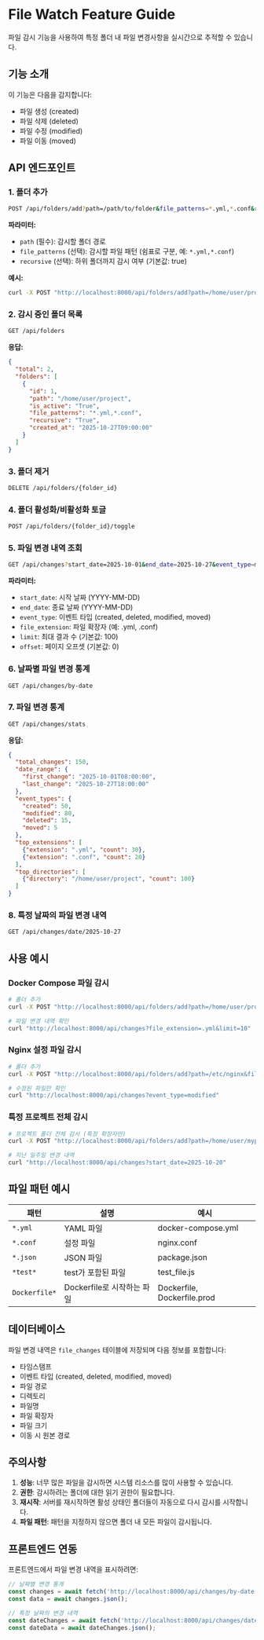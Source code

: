 # File Watch Feature Guide

파일 감시 기능을 사용하여 특정 폴더 내 파일 변경사항을 실시간으로 추적할 수 있습니다.

## 기능 소개

이 기능은 다음을 감지합니다:
- 파일 생성 (created)
- 파일 삭제 (deleted)
- 파일 수정 (modified)
- 파일 이동 (moved)

## API 엔드포인트

### 1. 폴더 추가

```bash
POST /api/folders/add?path=/path/to/folder&file_patterns=*.yml,*.conf&recursive=true
```

**파라미터:**
- `path` (필수): 감시할 폴더 경로
- `file_patterns` (선택): 감시할 파일 패턴 (쉼표로 구분, 예: `*.yml,*.conf`)
- `recursive` (선택): 하위 폴더까지 감시 여부 (기본값: true)

**예시:**
```bash
curl -X POST "http://localhost:8000/api/folders/add?path=/home/user/project&file_patterns=*.yml,*.conf,*.json&recursive=true"
```

### 2. 감시 중인 폴더 목록

```bash
GET /api/folders
```

**응답:**
```json
{
  "total": 2,
  "folders": [
    {
      "id": 1,
      "path": "/home/user/project",
      "is_active": "True",
      "file_patterns": "*.yml,*.conf",
      "recursive": "True",
      "created_at": "2025-10-27T09:00:00"
    }
  ]
}
```

### 3. 폴더 제거

```bash
DELETE /api/folders/{folder_id}
```

### 4. 폴더 활성화/비활성화 토글

```bash
POST /api/folders/{folder_id}/toggle
```

### 5. 파일 변경 내역 조회

```bash
GET /api/changes?start_date=2025-10-01&end_date=2025-10-27&event_type=modified&limit=100
```

**파라미터:**
- `start_date`: 시작 날짜 (YYYY-MM-DD)
- `end_date`: 종료 날짜 (YYYY-MM-DD)
- `event_type`: 이벤트 타입 (created, deleted, modified, moved)
- `file_extension`: 파일 확장자 (예: .yml, .conf)
- `limit`: 최대 결과 수 (기본값: 100)
- `offset`: 페이지 오프셋 (기본값: 0)

### 6. 날짜별 파일 변경 통계

```bash
GET /api/changes/by-date
```

### 7. 파일 변경 통계

```bash
GET /api/changes/stats
```

**응답:**
```json
{
  "total_changes": 150,
  "date_range": {
    "first_change": "2025-10-01T08:00:00",
    "last_change": "2025-10-27T18:00:00"
  },
  "event_types": {
    "created": 50,
    "modified": 80,
    "deleted": 15,
    "moved": 5
  },
  "top_extensions": [
    {"extension": ".yml", "count": 30},
    {"extension": ".conf", "count": 20}
  ],
  "top_directories": [
    {"directory": "/home/user/project", "count": 100}
  ]
}
```

### 8. 특정 날짜의 파일 변경 내역

```bash
GET /api/changes/date/2025-10-27
```

## 사용 예시

### Docker Compose 파일 감시

```bash
# 폴더 추가
curl -X POST "http://localhost:8000/api/folders/add?path=/home/user/project&file_patterns=docker-compose.yml,docker-compose.yaml"

# 파일 변경 내역 확인
curl "http://localhost:8000/api/changes?file_extension=.yml&limit=10"
```

### Nginx 설정 파일 감시

```bash
# 폴더 추가
curl -X POST "http://localhost:8000/api/folders/add?path=/etc/nginx&file_patterns=nginx.conf,*.conf"

# 수정된 파일만 확인
curl "http://localhost:8000/api/changes?event_type=modified"
```

### 특정 프로젝트 전체 감시

```bash
# 프로젝트 폴더 전체 감시 (특정 확장자만)
curl -X POST "http://localhost:8000/api/folders/add?path=/home/user/myproject&file_patterns=*.js,*.json,*.yml,*.md&recursive=true"

# 지난 일주일 변경 내역
curl "http://localhost:8000/api/changes?start_date=2025-10-20"
```

## 파일 패턴 예시

| 패턴 | 설명 | 예시 |
|------|------|------|
| `*.yml` | YAML 파일 | docker-compose.yml |
| `*.conf` | 설정 파일 | nginx.conf |
| `*.json` | JSON 파일 | package.json |
| `*test*` | test가 포함된 파일 | test_file.js |
| `Dockerfile*` | Dockerfile로 시작하는 파일 | Dockerfile, Dockerfile.prod |

## 데이터베이스

파일 변경 내역은 `file_changes` 테이블에 저장되며 다음 정보를 포함합니다:
- 타임스탬프
- 이벤트 타입 (created, deleted, modified, moved)
- 파일 경로
- 디렉토리
- 파일명
- 파일 확장자
- 파일 크기
- 이동 시 원본 경로

## 주의사항

1. **성능**: 너무 많은 파일을 감시하면 시스템 리소스를 많이 사용할 수 있습니다.
2. **권한**: 감시하려는 폴더에 대한 읽기 권한이 필요합니다.
3. **재시작**: 서버를 재시작하면 활성 상태인 폴더들이 자동으로 다시 감시를 시작합니다.
4. **파일 패턴**: 패턴을 지정하지 않으면 폴더 내 모든 파일이 감시됩니다.

## 프론트엔드 연동

프론트엔드에서 파일 변경 내역을 표시하려면:

```javascript
// 날짜별 변경 통계
const changes = await fetch('http://localhost:8000/api/changes/by-date');
const data = await changes.json();

// 특정 날짜의 변경 내역
const dateChanges = await fetch('http://localhost:8000/api/changes/date/2025-10-27');
const dateData = await dateChanges.json();
```

